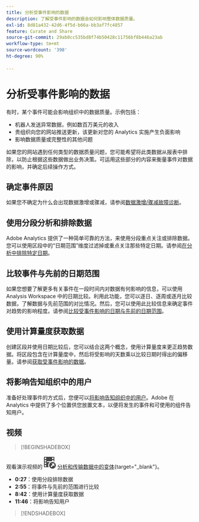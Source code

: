```yaml
---
title: 分析受事件影响的数据
description: 了解受事件影响的数据会如何影响整体数据质量。
exl-id: 8d81a432-42d6-4f5d-b66a-bb3af7fc4857
feature: Curate and Share
source-git-commit: 29ab0cc535bd8f74b50428c11756bf8b446a23ab
workflow-type: tm+mt
source-wordcount: '398'
ht-degree: 90%

---
```


# 分析受事件影响的数据

有时，某个事件可能会影响组织中的数据质量。示例包括：

* 机器人发送异常数据，例如数百万美元的收入
* 贵组织向您的网站推送更新，该更新对您的 Analytics 实施产生负面影响
* 影响数据质量或完整性的其他问题

如果您的网站遇到任何类型的数据质量问题，您可能希望将此类数据从报表中排除，以防止根据这些数据做出业务决策。可运用这些部分的内容来衡量事件对数据的影响，并确定后续操作方式。

## 确定事件原因

如果您不确定为什么会出现数据激增或骤减，请参阅[数据激增/骤减故障诊断](spikes-drops.md)。

## 使用分段分析和排除数据

Adobe Analytics 提供了一种简单可靠的方法，来使用分段重点关注或排除数据。您可以使用区段中的“日期范围”维度过滤掉或重点关注那些特定日期。请参阅[在分析中排除特定日期](segments.md)。

## 比较事件与先前的日期范围

如果您想要了解更多有关事件在一段时间内对数据有何影响的信息，可以使用 Analysis Workspace 中的日期比较。利用此功能，您可以逐日、逐周或逐月比较数据，了解数据与先前范围的对比情况。然后，您可以使用此比较信息来确定事件对趋势的影响程度。请参阅[比较受事件影响的日期与先前的日期范围](compare-dates.md)。

## 使用计算量度获取数据

创建区段并使用日期比较后，您可以结合这两个概念，使用计算量度来更正趋势数据。将区段包含在计算量度中，然后将受影响的天数乘以比较日期时得出的偏移量。请参阅[获取受事件影响的数据](calcmetrics.md)。

## 将影响告知组织中的用户

准备好处理事件的方式后，您便可以[将影响告知组织中的用户](communicate.md)。Adobe 在 Analytics 中提供了多个位置供您放置文本，以便将发生的事件和可使用的组件告知用户。

## 视频

>[!BEGINSHADEBOX]

观看演示视频的![VideoCheckedOut](/help/assets/icons/VideoCheckedOut.svg) [分析和传输数据中的变体](https://video.tv.adobe.com/v/33316?quality=12&learn=on){target="_blank"}。

* **0:27**：使用分段排除数据
* **2:55**：将事件与先前的范围进行比较
* **8:42**：使用计算量度获取数据
* **11:46**：将影响告知用户

>[!ENDSHADEBOX]



